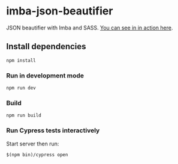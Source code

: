 # imba-json-beautifier

JSON beautifier with Imba and SASS. [You can see in in action here](https://taw.github.io/imba-json-beautifier).

## Install dependencies

```
npm install
```

### Run in development mode

```
npm run dev
```

### Build

```
npm run build
```

### Run Cypress tests interactively

Start server then run:

```
$(npm bin)/cypress open
```
